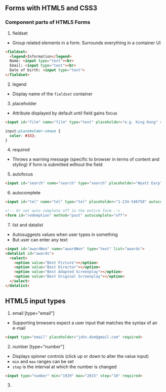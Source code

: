 ## Forms with HTML5 and CSS3

### Component parts of HTML5 Forms

1. fieldset
  - Group related elements in a form.
  Surrounds everything in a container UI
  ```html
  <fieldset>
    <legend>Information</legend>
    Name: <input type="text"><br>
    Email: <input type="text"><br>
    Date of birth: <input type="text">
  </fieldset>
  ```

2. legend
  - Display name of the `fieldset` container

3. placeholder
  - Attribute displayed by default until field gains focus
  ```html
  <input id="film" name="film" type="text" placeholder="e.g. King Kong" required>
  ```

  ```css
  input:placeholder-shown {
    color: #333;
  }
  ```

4. required
  - Throws a warning message (specific to browser in terms of content and styling) if form is submitted without the field

5. autofocus
  ```html
  <input id="search" name="search" type="search" placeholder="Wyatt Earp" autofocus>
  ```

6. autocomplete
  ```html
  <input id="tel" name="tel" type="tel" placeholder="1-234-546758" autocomplete="off" required>

  <!-- Or set auto complete off in the entire form -->
  <form id="redemption" method="post" autocomplete="off">
  ```

7. list and datalist
  - Autosuggests values when user types in something
  - But user can enter any text
  ```html
  <input id="awardWon" name="awardWon" type="text" list="awards">
  <datalist id="awards">
    <select>
      <option value="Best Picture"></option>
      <option value="Best Director"></option>
      <option value="Best Adapted Screenplay"></option>
      <option value="Best Original Screenplay"></option>
    </select>
  </datalist>
  ```

## HTML5 input types

1. email [type="email"]
  - Supporting browsers expect a user input that matches the syntax of an e-mail
  ```html
  <input type="email" placeholder="john.doe@gmail.com" required>
  ```

2. number [type="number"]
  - Displays spinner controls (click up or down to alter the value input)
  - `min` and `max` ranges can be set
  - `step` is the interval at which the number is changed
  ```html
  <input type="number" min="1929" max="2015" step="10" required>
  ```

3. 
